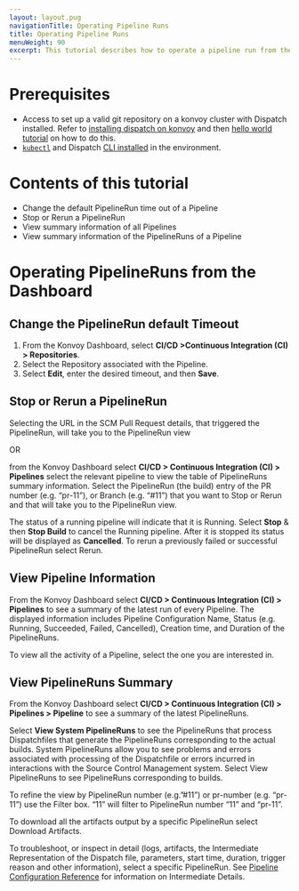 ```yaml
---
layout: layout.pug
navigationTitle: Operating Pipeline Runs
title: Operating Pipeline Runs
menuWeight: 90
excerpt: This tutorial describes how to operate a pipeline run from the Dashboard. 
---
```


# Prerequisites

- Access to set up a valid git repository on a konvoy cluster with Dispatch installed. Refer to [installing dispatch on konvoy](../../../install/) and then [hello world tutorial](../../../quickstart/hello-world-in-starlark/) on how to do this.
- [`kubectl`](https://kubernetes.io/docs/tasks/tools/install-kubectl/) and Dispatch [CLI installed](../../../install/cli/) in the environment.

# Contents of this tutorial

* Change the default PipelineRun time out of a Pipeline  
* Stop or Rerun a PipelineRun
* View summary information of all Pipelines
* View summary information of the PipelineRuns of a Pipeline

# Operating PipelineRuns from the Dashboard

## Change the PipelineRun default Timeout

1. From the Konvoy Dashboard, select **CI/CD >Continuous Integration (CI)  >  Repositories**.
1. Select the Repository associated with the Pipeline.
1. Select **Edit**, enter the desired timeout, and then **Save**.

## Stop or Rerun a PipelineRun
Selecting the URL in the SCM Pull Request details, that triggered the PipelineRun, will take you to the PipelineRun view  

OR 

from the Konvoy Dashboard select **CI/CD > Continuous Integration (CI) > Pipelines** select the relevant pipeline to view the table of PipelineRuns summary information. Select the PipelineRun (the build) entry of the PR number (e.g. “pr-11”), or Branch (e.g. “#11”)  that you want to Stop or Rerun and that will take you to the PipelineRun view. 

The status of a running pipeline will indicate that it is Running. Select **Stop** & then **Stop Build** to cancel the Running pipeline. After it is stopped its status will be displayed as **Cancelled**.
To rerun a previously failed or successful PipelineRun select Rerun.

## View Pipeline Information
From the Konvoy Dashboard select **CI/CD > Continuous Integration (CI) > Pipelines** to see a summary of the latest run of every Pipeline. The displayed information includes Pipeline Configuration Name, Status (e.g. Running, Succeeded, Failed, Cancelled), Creation time, and Duration of the PipelineRuns.

To view all the activity of a Pipeline, select the one you are interested in.

## View PipelineRuns Summary
From the Konvoy Dashboard select **CI/CD > Continuous Integration (CI) > Pipelines > Pipeline** to see a summary of the latest PipelineRuns. 

Select **View System PipelineRuns** to see the PipelineRuns that process Dispatchfiles that generate the PipelineRuns corresponding to the actual builds. System PipelineRuns allow you to see problems and errors associated with processing of the Dispatchfile or errors incurred in interactions with the Source Control Management system.  Select View PipelineRuns to see PipelineRuns corresponding to builds.  

To refine the view by PipelineRun number (e.g.”#11”) or pr-number (e.g. “pr-11”) use the Filter box. “11” will filter to PipelineRun number “11” and “pr-11”.

To download all the artifacts output by a specific PipelineRun select Download Artifacts.

To troubleshoot, or inspect in detail (logs, artifacts, the Intermediate Representation of the Dispatch file, parameters, start time, duration, trigger reason and other information), select a specific PipelineRun. See [Pipeline Configuration Reference](../../../references/pipeline-config-ref/) for information on Intermediate Details.
